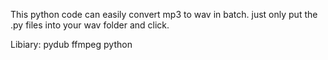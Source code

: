 This python code can easily convert mp3 to wav in batch.
just only put the .py files into your wav folder and click.

Libiary:
pydub
ffmpeg
python
